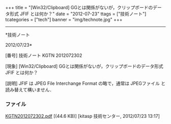 ﻿+++
title = "[Win32/Clipboard] GGとは関係がないが，クリップボードのデータ形式 JFIF とは何か？"
date = "2012-07-23"
ttags = ["技術ノート"]
tcategories = ["tech"]
banner = "img/technote.jpg"
+++

-----------------------------------------------------------------------------------------------------------------------------

*技術ノート

2012/07/23*


[番号]
技術ノート KGTN 2012072302

[現象]
[Win32/Clipboard] GGとは関係がないが，クリップボードのデータ形式 JFIF
とは何か？

[説明]
JFIF は JPEG File Interchange Format の略で，通常は JPEGファイル
と読み替えて構いません．


### ファイル

 
 


[KGTN2012072302.pdf](http://techreport.kitasp.net/attachments/download/951/KGTN2012072302.pdf)
 [(44.6 KB)] [kitasp 技術センター, 2012/07/23
13:17]


 


 

